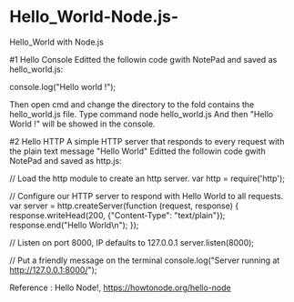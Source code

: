 # Hello_World-Node.js-
Hello_World with Node.js

#1 Hello Console
Editted the followin code gwith NotePad and saved as hello_world.js:

console.log("Hello world !");

Then open cmd and change the directory to the fold contains the hello_world.js file.
Type command   node hello_world.js
And then "Hello World !" will be showed in the console.





#2 Hello HTTP
A simple HTTP server that responds to every request with the plain text message "Hello World"
Editted the followin code gwith NotePad and saved as http.js:

// Load the http module to create an http server.
var http = require('http');

// Configure our HTTP server to respond with Hello World to all requests.
var server = http.createServer(function (request, response) {
  response.writeHead(200, {"Content-Type": "text/plain"});
  response.end("Hello World\n");
});

// Listen on port 8000, IP defaults to 127.0.0.1
server.listen(8000);

// Put a friendly message on the terminal
console.log("Server running at http://127.0.0.1:8000/");


Reference : Hello Node!, https://howtonode.org/hello-node
